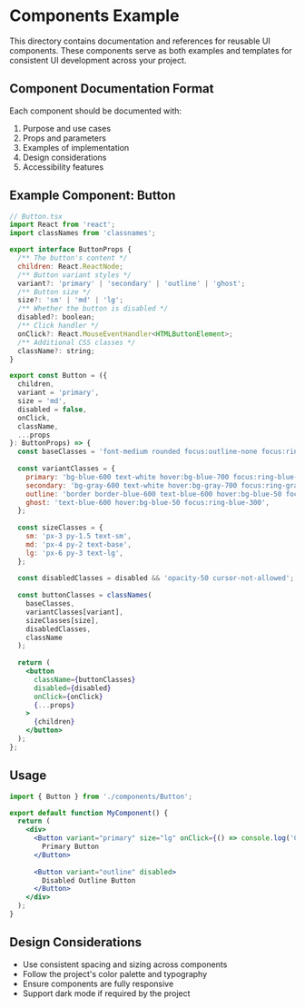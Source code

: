# Components Example

This directory contains documentation and references for reusable UI components. These components serve as both examples and templates for consistent UI development across your project.

## Component Documentation Format

Each component should be documented with:

1. Purpose and use cases
2. Props and parameters
3. Examples of implementation
4. Design considerations
5. Accessibility features

## Example Component: Button

```jsx
// Button.tsx
import React from 'react';
import classNames from 'classnames';

export interface ButtonProps {
  /** The button's content */
  children: React.ReactNode;
  /** Button variant styles */
  variant?: 'primary' | 'secondary' | 'outline' | 'ghost';
  /** Button size */
  size?: 'sm' | 'md' | 'lg';
  /** Whether the button is disabled */
  disabled?: boolean;
  /** Click handler */
  onClick?: React.MouseEventHandler<HTMLButtonElement>;
  /** Additional CSS classes */
  className?: string;
}

export const Button = ({
  children,
  variant = 'primary',
  size = 'md',
  disabled = false,
  onClick,
  className,
  ...props
}: ButtonProps) => {
  const baseClasses = 'font-medium rounded focus:outline-none focus:ring-2 transition-colors';
  
  const variantClasses = {
    primary: 'bg-blue-600 text-white hover:bg-blue-700 focus:ring-blue-300',
    secondary: 'bg-gray-600 text-white hover:bg-gray-700 focus:ring-gray-300',
    outline: 'border border-blue-600 text-blue-600 hover:bg-blue-50 focus:ring-blue-300',
    ghost: 'text-blue-600 hover:bg-blue-50 focus:ring-blue-300',
  };
  
  const sizeClasses = {
    sm: 'px-3 py-1.5 text-sm',
    md: 'px-4 py-2 text-base',
    lg: 'px-6 py-3 text-lg',
  };
  
  const disabledClasses = disabled && 'opacity-50 cursor-not-allowed';
  
  const buttonClasses = classNames(
    baseClasses,
    variantClasses[variant],
    sizeClasses[size],
    disabledClasses,
    className
  );
  
  return (
    <button
      className={buttonClasses}
      disabled={disabled}
      onClick={onClick}
      {...props}
    >
      {children}
    </button>
  );
};
```

## Usage

```jsx
import { Button } from './components/Button';

export default function MyComponent() {
  return (
    <div>
      <Button variant="primary" size="lg" onClick={() => console.log('Clicked!')}>
        Primary Button
      </Button>
      
      <Button variant="outline" disabled>
        Disabled Outline Button
      </Button>
    </div>
  );
}
```

## Design Considerations

- Use consistent spacing and sizing across components
- Follow the project's color palette and typography
- Ensure components are fully responsive
- Support dark mode if required by the project